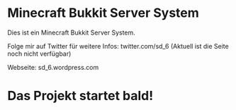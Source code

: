 # Minecraft Bukkit Server System

Dies ist ein Minecraft Bukkit Server System.

Folge mir auf Twitter für weitere Infos: twitter.com/sd_6 (Aktuell ist die Seite noch nicht verfügbar)

Webseite: sd_6.wordpress.com

# Das Projekt startet bald!
